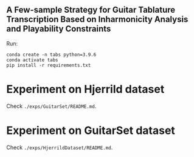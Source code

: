 ## A Few-sample Strategy for Guitar Tablature Transcription Based on Inharmonicity Analysis and Playability Constraints

Run:

```
conda create -n tabs python=3.9.6
conda activate tabs
pip install -r requirements.txt
```

# Experiment on Hjerrild dataset

Check ```./exps/GuitarSet/README.md```.

# Experiment on GuitarSet dataset

Check ```./exps/HjerrildDataset/README.md```.

